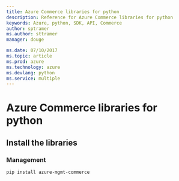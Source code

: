 ```yaml
---
title: Azure Commerce libraries for python
description: Reference for Azure Commerce libraries for python
keywords: Azure, python, SDK, API, Commerce
author: sptramer
ms.author: sttramer
manager: douge

ms.date: 07/10/2017
ms.topic: article
ms.prod: azure
ms.technology: azure
ms.devlang: python
ms.service: multiple
---
```


# Azure Commerce libraries for python

## Install the libraries


### Management

```bash
pip install azure-mgmt-commerce
```
